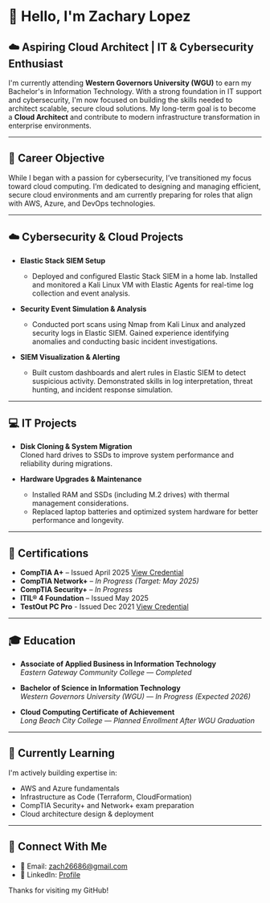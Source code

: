 # 👋 Hello, I'm Zachary Lopez

## ☁️ Aspiring Cloud Architect | IT & Cybersecurity Enthusiast

I'm currently attending **Western Governors University (WGU)** to earn my Bachelor's in Information Technology. With a strong foundation in IT support and cybersecurity, I'm now focused on building the skills needed to architect scalable, secure cloud solutions. My long-term goal is to become a **Cloud Architect** and contribute to modern infrastructure transformation in enterprise environments.

---

## 🎯 Career Objective

While I began with a passion for cybersecurity, I’ve transitioned my focus toward cloud computing. I’m dedicated to designing and managing efficient, secure cloud environments and am currently preparing for roles that align with AWS, Azure, and DevOps technologies.

---

## ☁️ Cybersecurity & Cloud Projects

- **Elastic Stack SIEM Setup**  
  - Deployed and configured Elastic Stack SIEM in a home lab. Installed and monitored a Kali Linux VM with Elastic Agents for real-time log collection and event           analysis.

- **Security Event Simulation & Analysis**  
  - Conducted port scans using Nmap from Kali Linux and analyzed security logs in Elastic SIEM. Gained experience identifying anomalies and conducting basic incident      investigations.

- **SIEM Visualization & Alerting**  
  - Built custom dashboards and alert rules in Elastic SIEM to detect suspicious activity. Demonstrated skills in log interpretation, threat hunting, and incident         response simulation.

---

## 💻 IT Projects

- **Disk Cloning & System Migration**  
  Cloned hard drives to SSDs to improve system performance and reliability during migrations.

- **Hardware Upgrades & Maintenance**  
  - Installed RAM and SSDs (including M.2 drives) with thermal management considerations.  
  - Replaced laptop batteries and optimized system hardware for better performance and longevity.

---

## 📜 Certifications

- **CompTIA A+** – Issued April 2025
  [View Credential](https://www.credly.com/badges/7e6688ec-8721-4abe-9e2b-7b88b2db367d) 
- **CompTIA Network+** – *In Progress (Target: May 2025)*
- **CompTIA Security+** – *In Progress*  
- **ITIL® 4 Foundation** – Issued May 2025  
- **TestOut PC Pro** - Issued Dec 2021
   [View Credential](https://certification.platform.comptia.org/verifycert/6-1C6-HR687)   

---

## 🎓 Education

- **Associate of Applied Business in Information Technology**  
  *Eastern Gateway Community College* — *Completed*

- **Bachelor of Science in Information Technology**  
  *Western Governors University (WGU)* — *In Progress (Expected 2026)*

- **Cloud Computing Certificate of Achievement**  
  *Long Beach City College* — *Planned Enrollment After WGU Graduation*

---

## 🌱 Currently Learning

I'm actively building expertise in:
- AWS and Azure fundamentals  
- Infrastructure as Code (Terraform, CloudFormation)  
- CompTIA Security+ and Network+ exam preparation  
- Cloud architecture design & deployment  

---

## 🔗 Connect With Me

- 📧 Email: zach26686@gmail.com
- 💼 LinkedIn: [Profile](https://www.linkedin.com/in/zachary-lopez-6a4a4b2b9/)   

Thanks for visiting my GitHub!
